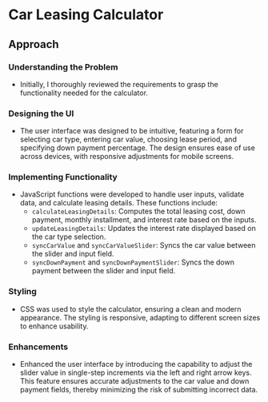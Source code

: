 # Car Leasing Calculator

## Approach

### Understanding the Problem
- Initially, I thoroughly reviewed the requirements to grasp the functionality needed for the calculator.

### Designing the UI
- The user interface was designed to be intuitive, featuring a form for selecting car type, entering car value, choosing lease period, and specifying down payment percentage. The design ensures ease of use across devices, with responsive adjustments for mobile screens.

### Implementing Functionality
- JavaScript functions were developed to handle user inputs, validate data, and calculate leasing details. These functions include:
  - `calculateLeasingDetails`: Computes the total leasing cost, down payment, monthly installment, and interest rate based on the inputs.
  - `updateLeasingDetails`: Updates the interest rate displayed based on the car type selection.
  - `syncCarValue` and `syncCarValueSlider`: Syncs the car value between the slider and input field.
  - `syncDownPayment` and `syncDownPaymentSlider`: Syncs the down payment between the slider and input field.

### Styling
- CSS was used to style the calculator, ensuring a clean and modern appearance. The styling is responsive, adapting to different screen sizes to enhance usability.

### Enhancements
- Enhanced the user interface by introducing the capability to adjust the slider value in single-step increments via the left and right arrow keys. This feature ensures accurate adjustments to the car value and down payment fields, thereby minimizing the risk of submitting incorrect data.
